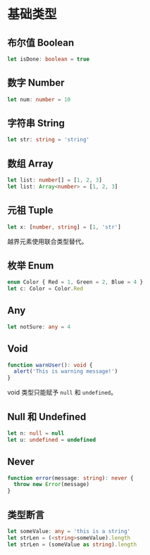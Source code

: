 # 基础类型

## 布尔值 Boolean

```typescript
let isDone: boolean = true
```

## 数字 Number

```typescript
let num: number = 10
```

## 字符串 String

```typescript
let str: string = 'string'
```

## 数组 Array

```typescript
let list: number[] = [1, 2, 3]
let list: Array<number> = [1, 2, 3]
```

## 元祖 Tuple

```typescript
let x: [number, string] = [1, 'str']
```

越界元素使用联合类型替代。

## 枚举 Enum

```typescript
enum Color { Red = 1, Green = 2, Blue = 4 }
let c: Color = Color.Red
```

## Any

```typescript
let notSure: any = 4
```

## Void

```typescript
function warnUser(): void {
  alert('This is warning message!')
}
```

void 类型只能赋予 `null` 和 `undefined`。

## Null 和 Undefined

```typescript
let n: null = null
let u: undefined = undefined
```

## Never

```typescript
function error(message: string): never {
  throw new Error(message)
}
```

## 类型断言

```typescript
let someValue: any = 'this is a string'
let strLen = (<string>someValue).length
let strLen = (someValue as string).length
```